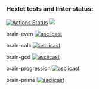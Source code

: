### Hexlet tests and linter status:
[![Actions Status](https://github.com/bubachita/frontend-project-44/workflows/hexlet-check/badge.svg)](https://github.com/bubachita/frontend-project-44/actions)
<a href="https://codeclimate.com/github/bubachita/frontend-project-44/maintainability"><img src="https://api.codeclimate.com/v1/badges/e8c05df49ee67f0463a4/maintainability" /></a>

brain-even
[![asciicast](https://asciinema.org/a/zFG1t54SsoJrJTPoq7Wwk229w.svg)](https://asciinema.org/a/zFG1t54SsoJrJTPoq7Wwk229w)

brain-calc
[![asciicast](https://asciinema.org/a/b98c8W6IUKNbWDxBqllIWa33f.svg)](https://asciinema.org/a/b98c8W6IUKNbWDxBqllIWa33f)

brain-gcd
[![asciicast](https://asciinema.org/a/O81fPfp4nlxDpyayxGBcXQYo0.svg)](https://asciinema.org/a/O81fPfp4nlxDpyayxGBcXQYo0)

brain-progression
[![asciicast](https://asciinema.org/a/vUEd2aeNQXq0tRITfIwanHNZe.svg)](https://asciinema.org/a/vUEd2aeNQXq0tRITfIwanHNZe)

brain-prime
[![asciicast](https://asciinema.org/a/xRemm2zb3bKVmY0u2tZRvzhoZ.svg)](https://asciinema.org/a/xRemm2zb3bKVmY0u2tZRvzhoZ)
